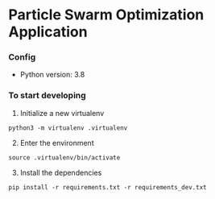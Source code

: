 # Particle Swarm Optimization Application

### Config
- Python version: 3.8

### To start developing
1. Initialize a new virtualenv
```shell-session
python3 -m virtualenv .virtualenv
```
2. Enter the environment
```shell-session
source .virtualenv/bin/activate
```
3. Install the dependencies
```shell-session
pip install -r requirements.txt -r requirements_dev.txt
```
